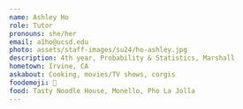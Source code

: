 ```yaml
---
name: Ashley Ho
role: Tutor
pronouns: she/her
email: a1ho@ucsd.edu
photo: assets/staff-images/su24/ho-ashley.jpg
description: 4th year, Probability & Statistics, Marshall
hometown: Irvine, CA
askabout: Cooking, movies/TV shows, corgis
foodemoji: 🥟
food: Tasty Noodle House, Monello, Pho La Jolla
---
```

